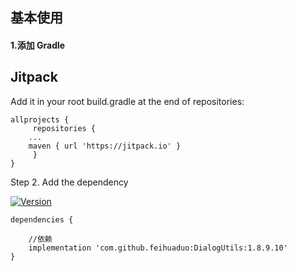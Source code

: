 ## 基本使用

#### 1.添加 Gradle

## Jitpack

Add it in your root build.gradle at the end of repositories:
```
allprojects {
     repositories {
	...
	maven { url 'https://jitpack.io' }
     }
}

```
Step 2. Add the dependency

[![Version](https://jitpack.io/v/feihuaduo/DialogUtils.svg)](https://jitpack.io/#feihuaduo/DialogUtils)

```
dependencies {

    //依赖
    implementation 'com.github.feihuaduo:DialogUtils:1.8.9.10'
}
```